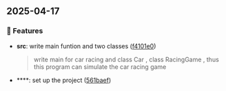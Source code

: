 
## 2025-04-17

### 🚀 Features

- **src**: write main funtion and two classes ([f4101e0](https://github.com/yourname/yourrepo/commit/f4101e0c01c1c9727a121d792aaf0583930a92cc))
  > write main for car racing and class Car , class RacingGame , thus this program can simulate the car racing game

- ****: set up the project ([561baef](https://github.com/yourname/yourrepo/commit/561baefd83c1e288e06d7f00f644ba99bd04fd7e))



